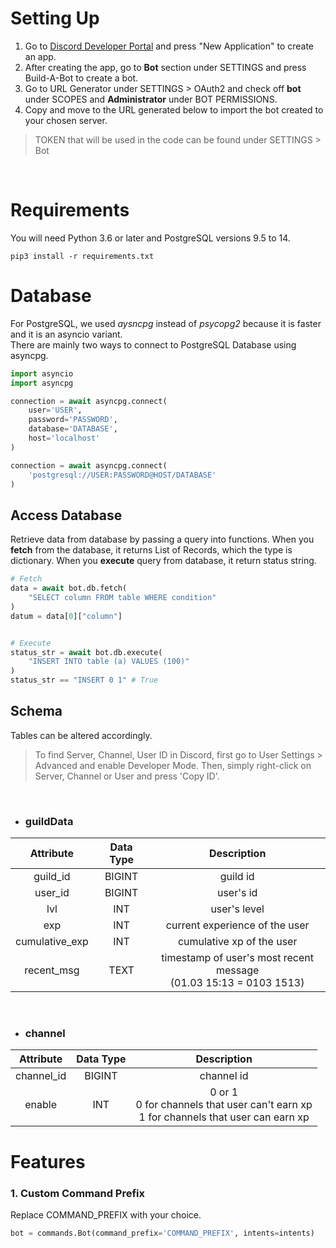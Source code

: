 # Setting Up
1. Go to [Discord Developer Portal](https://discord.com/developers/applications) and press "New Application" to create an app. 
2. After creating the app, go to **Bot** section under SETTINGS and press Build-A-Bot to create a bot. 
3. Go to URL Generator under SETTINGS > OAuth2 and check off **bot** under SCOPES and **Administrator** under BOT PERMISSIONS. 
4. Copy and move to the URL generated below to import the bot created to your chosen server. 
> TOKEN that will be used in the code can be found under SETTINGS > Bot

<br>

# Requirements 
You will need Python 3.6 or later and PostgreSQL versions 9.5 to 14. 
```
pip3 install -r requirements.txt
```

# Database
For PostgreSQL, we used *aysncpg* instead of *psycopg2* because it is faster and it is an asyncio variant. <br>
There are mainly two ways to connect to PostgreSQL Database using asyncpg. 
```Python
import asyncio
import asyncpg

connection = await asyncpg.connect(
    user='USER', 
    password='PASSWORD',
    database='DATABASE', 
    host='localhost'
)

connection = await asyncpg.connect(
    'postgresql://USER:PASSWORD@HOST/DATABASE'
)
```
## Access Database
Retrieve data from database by passing a query into functions.
When you **fetch** from the database, it returns List of Records, which the type is dictionary. When you **execute** query from database, it return status string. 
```Python
# Fetch
data = await bot.db.fetch(
    "SELECT column FROM table WHERE condition"
)
datum = data[0]["column"]


# Execute
status_str = await bot.db.execute(
    "INSERT INTO table (a) VALUES (100)"
)
status_str == "INSERT 0 1" # True
```

## Schema
Tables can be altered accordingly. 
> To find Server, Channel, User ID in Discord, first go to User Settings > Advanced and enable Developer Mode. Then, simply right-click on Server, Channel or User and press 'Copy ID'. 

<br>

- ### guildData
|Attribute|Data Type|Description|
|:--:|:--:|:--:|
|guild_id|BIGINT|guild id|
|user_id|BIGINT|user's id|
|lvl|INT|user's level|
|exp|INT|current experience of the user|
|cumulative_exp|INT|cumulative xp of the user|
|recent_msg|TEXT|timestamp of user's most recent message<br>(01.03 15:13 = 0103 1513)|

<br>

- ### channel
|Attribute|Data Type|Description|
|:--:|:--:|:--:|
|channel_id|BIGINT|channel id|
|enable|INT|0 or 1<br>0 for channels that user can't earn xp<br>1 for channels that user can earn xp


# Features
### 1. Custom Command Prefix
Replace COMMAND_PREFIX with your choice. 
```Python
bot = commands.Bot(command_prefix='COMMAND_PREFIX', intents=intents)
```
